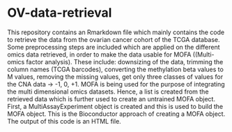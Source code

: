 # OV-data-retrieval

This repository contains an Rmarkdown file which mainly contains the code to retrieve the data from the ovarian cancer cohort of the TCGA database. Some preprocessing steps are included which are applied on the different omics data retrieved, in order to make the data usable for MOFA ((Multi-omics factor analysis). These include: downsizing of the data, trimming the column names (TCGA barcodes), converting the methylation beta values to M values, removing the missing values, get only three classes of values for the CNA data -> -1, 0, +1. MOFA is being used for the purpose of integrating the multi dimensional omics datasets. Hence, a list is created from the retrieved data which is further used to create an untrained MOFA object. First, a MultiAssayExperiment object is created and this is used to build the MOFA object. This is the Bioconductor approach of creating a MOFA object. The output of this code is an HTML file. 
